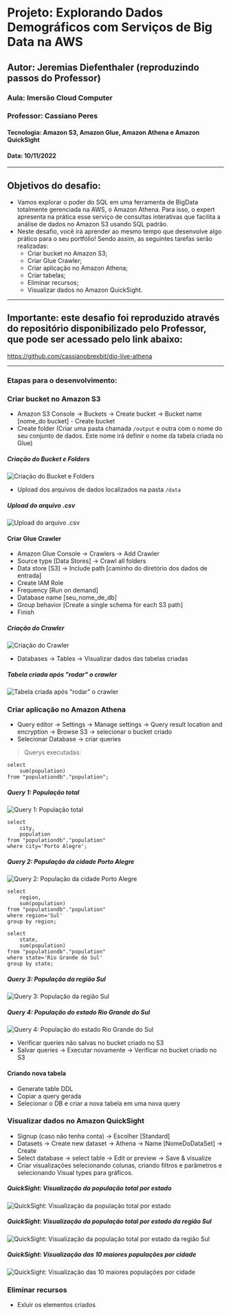 # Projeto: Explorando Dados Demográficos com Serviços de Big Data na AWS

## Autor: Jeremias Diefenthaler (reproduzindo passos do Professor)

### Aula: Imersão Cloud Computer
### Professor: Cassiano Peres
#### Tecnologia: Amazon S3, Amazon Glue, Amazon Athena e Amazon QuickSight
#### Data: 10/11/2022
-----------------------------------------

## Objetivos do desafio:

- Vamos explorar o poder do SQL em uma ferramenta de BigData totalmente gerenciada na AWS, o Amazon Athena. Para isso, o expert apresenta na prática esse serviço de consultas interativas que facilita a análise de dados no Amazon S3 usando SQL padrão.
- Neste desafio, você irá aprender ao mesmo tempo que desenvolve algo prático para o seu portfólio! Sendo assim, as seguintes tarefas serão realizadas:
    - Criar bucket no Amazon S3;
    - Criar Glue Crawler;
    - Criar aplicação no Amazon Athena;
    - Criar tabelas;
    - Eliminar recursos;
    - Visualizar dados no Amazon QuickSight.

----------------------------------------------

## Importante: este desafio foi reproduzido através do repositório disponibilizado pelo Professor, que pode ser acessado pelo link abaixo:

<https://github.com/cassianobrexbit/dio-live-athena>

----------------------------------------------

### Etapas para o desenvolvimento:

### Criar bucket no Amazon S3

- Amazon S3 Console -> Buckets -> Create bucket -> Bucket name [nome_do bucket] - Create bucket
- Create folder (Criar uma pasta chamada ```/output``` e outra com o nome do seu conjunto de dados. Este nome irá definir o nome da tabela criada no Glue)

##### Criação do Bucket e Folders
![Criação do Bucket e Folders](imgs/etapa1-criacao_bucket&folders.png)

- Upload dos arquivos de dados localizados na pasta ```/data```

##### Upload do arquivo .csv
![Upload do arquivo .csv](imgs/etapa2-upload_arquivo.png)


#### Criar Glue Crawler

- Amazon Glue Console -> Crawlers -> Add Crawler
- Source type [Data Stores] -> Crawl all folders
- Data store [S3] -> Include path [caminho do diretório dos dados de entrada]
- Create IAM Role
- Frequency [Run on demand]
- Database name [seu_nome_de_db]
- Group behavior [Create a single schema for each S3 path]
- Finish

##### Criação do Crawler
![Criação do Crawler](imgs/etapa3-criacao_crawler_no_AWS-Glue.png)

- Databases -> Tables -> Visualizar dados das tabelas criadas

##### Tabela criada após "rodar" o crawler
![Tabela criada após "rodar" o crawler](imgs/etapa4-crawler-run_criacao_tabela_population.png)


### Criar aplicação no Amazon Athena

- Query editor -> Settings -> Manage settings -> Query result location and encryption -> Browse S3 -> selecionar o bucket criado
- Selecionar Database -> criar queries

> Querys executadas:

```
select
    sum(population)
from "populationdb"."population";
```
##### Query 1: População total
![Query 1: População total](imgs/etapa5-AWS-Athena_Query-1.png)

```
select 
    city, 
    population
from "populationdb"."population"
where city='Porto Alegre';
```
##### Query 2: População da cidade Porto Alegre
![Query 2: População da cidade Porto Alegre](imgs/etapa6-AWS-Athena_Query-2.png)

```
select 
    region,
    sum(population)
from "populationdb"."population"
where region='Sul'
group by region;

select 
    state,
    sum(population)
from "populationdb"."population"
where state='Rio Grande do Sul'
group by state;
```
##### Query 3: População da região Sul
![Query 3: População da região Sul](imgs/etapa7-AWS-Athena_Query-3.png)
##### Query 4: População do estado Rio Grande do Sul
![Query 4: População do estado Rio Grande do Sul](imgs/etapa8-AWS-Athena_Query-4.png)

- Verificar queries não salvas no bucket criado no S3
- Salvar queries -> Executar novamente -> Verificar no bucket criado no S3


#### Criando nova tabela

- Generate table DDL
- Copiar a query gerada
- Selecionar o DB e criar a nova tabela em uma nova query


### Visualizar dados no Amazon QuickSight

- Signup (caso não tenha conta) -> Escolher [Standard]
- Datasets -> Create new dataset -> Athena -> Name [NomeDoDataSet] -> Create
- Select database -> select table -> Edit or preview -> Save & visualize
- Criar visualizações selecionando colunas, criando filtros e parâmetros e selecionando Visual types para gráficos.

##### QuickSight: Visualização da população total por estado
![QuickSight: Visualização da população total por estado](imgs/etapa9-AWS-QuickSight_Visu_Pop-by-state.png)

##### QuickSight: Visualização da população total por estado da região Sul
![QuickSight: Visualização da população total por estado da região Sul](imgs/etapa10-AWS-QuickSight_Visu_Pop-by-state_Filter-by-Region.png)

##### QuickSight: Visualização das 10 maiores populações por cidade
![QuickSight: Visualização das 10 maiores populações por cidade](imgs/etapa11-AWS-QuickSight_Visu_Pop-by-City_Filter-by-Top-10-Pop.png)


### Eliminar recursos
 - Exluir os elementos criados
